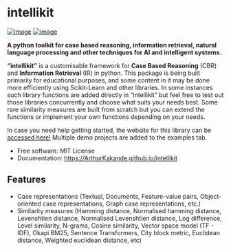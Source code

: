 # intellikit


[![image](https://img.shields.io/pypi/v/intellikit.svg)](https://pypi.python.org/pypi/intellikit)
[![image](https://img.shields.io/conda/vn/conda-forge/intellikit.svg)](https://anaconda.org/conda-forge/intellikit)


**A python toolkit for case based reasoning, information retrieval, natural language processing and other techniques for AI and intelligent systems.**

**“intellikit”** is a customisable framework for **Case Based Reasoning** (CBR) and **Information Retrieval** (IR) in python. This package is being built primarily for educational purposes, and some content in it may be done more efficiently using Scikit-Learn and other libraries. In some instances such library functions are added directly in “intellikit” but feel free to test out those libraries concurrently and choose what suits your needs best. Some rare similarity measures are built from scratch but you can extend the functions or implement your own functions depending on your needs. 

In case you need help getting started, the website for this library can be [accessed here!](https://ArthurKakande.github.io/intellikit) Multiple demo projects are added to the examples tab.


-   Free software: MIT License
-   Documentation: https://ArthurKakande.github.io/intellikit
    

## Features

-   Case representations (Textual, Documents, Feature-value pairs, Object-oriented case representations, Graph case representations, etc.)
-   Similarity measures (Hamming distance, Normalised hamming distance, Levenshtien distance, Normalised Levenshtien distance, Log difference, Level similarity, N-grams, Cosine similarity, Vector space model (TF - IDF), Okapi BM25, Sentence Transformers, City block metric, Euclidean distance, Weighted euclidean distance, etc)
